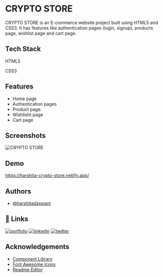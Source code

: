 
# CRYPTO STORE

CRYPTO STORE is an E-commerce website project built using HTML5 and CSS3. It has features like authentication pages (login, signup), products page, wishlist page and cart page.
## Tech Stack

HTML5

CSS3


## Features

- Home page
- Authentication pages
- Product page
- Wishlisht page
- Cart page

## Screenshots

![CRYPTO STORE](https://user-images.githubusercontent.com/87665916/154874066-969cc799-f550-4c70-be3a-e2d264510a66.png)


## Demo

https://harshita-crypto-store.netlify.app/


## Authors

- [@harshitadaswani](https://www.github.com/harshitadaswani)


## 🔗 Links
[![portfolio](https://img.shields.io/badge/my_portfolio-000?style=for-the-badge&logo=ko-fi&logoColor=white)](https://harshitabdaswani.netlify.app/)
[![linkedin](https://img.shields.io/badge/linkedin-0A66C2?style=for-the-badge&logo=linkedin&logoColor=white)](https://www.linkedin.com/in/harshitabdaswani/)
[![twitter](https://img.shields.io/badge/twitter-1DA1F2?style=for-the-badge&logo=twitter&logoColor=white)](https://twitter.com/harshi_daswani)


## Acknowledgements

 - [Component Library](https://harshita-crypto-ui.netlify.app/)
 - [Font Awesome Icons](https://fontawesome.com/v5/)
 - [Readme Editor](https://readme.so/)

